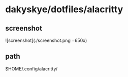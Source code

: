 # dakyskye/dotfiles/alacritty

## screenshot

![screenshot](./screenshot.png =650x)

## path

$HOME/.config/alacritty/
